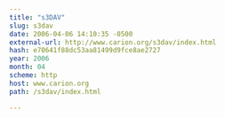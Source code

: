 ```yaml
---
title: "s3DAV"
slug: s3dav
date: 2006-04-06 14:10:35 -0500
external-url: http://www.carion.org/s3dav/index.html
hash: e70641f88dc53aa81499d9fce8ae2727
year: 2006
month: 04
scheme: http
host: www.carion.org
path: /s3dav/index.html

---
```



